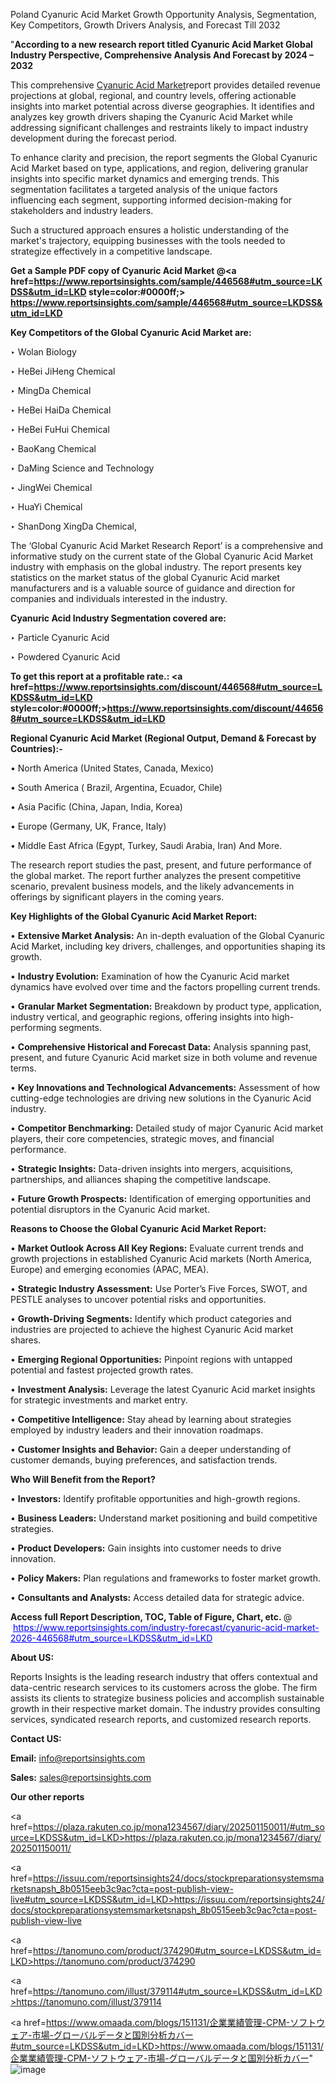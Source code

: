 Poland Cyanuric Acid Market Growth Opportunity Analysis, Segmentation, Key Competitors, Growth Drivers Analysis, and Forecast Till 2032

"<strong>According to a new research report titled Cyanuric Acid Market Global Industry Perspective, Comprehensive Analysis And Forecast by 2024 – 2032</strong>

This comprehensive <a href=https://www.reportsinsights.com/sample/446568>Cyanuric Acid Market</a>report provides detailed revenue projections at global, regional, and country levels, offering actionable insights into market potential across diverse geographies. It identifies and analyzes key growth drivers shaping the Cyanuric Acid Market while addressing significant challenges and restraints likely to impact industry development during the forecast period.

To enhance clarity and precision, the report segments the Global Cyanuric Acid Market based on type, applications, and region, delivering granular insights into specific market dynamics and emerging trends. This segmentation facilitates a targeted analysis of the unique factors influencing each segment, supporting informed decision-making for stakeholders and industry leaders.

Such a structured approach ensures a holistic understanding of the market's trajectory, equipping businesses with the tools needed to strategize effectively in a competitive landscape.

<strong>Get a Sample PDF copy of Cyanuric Acid Market </strong><strong>@<a href=https://www.reportsinsights.com/sample/446568#utm_source=LKDSS&utm_id=LKD style=color:#0000ff;> https://www.reportsinsights.com/sample/446568#utm_source=LKDSS&utm_id=LKD</a></strong></font>

<strong>Key Competitors of the Global Cyanuric Acid Market are:</strong>

‣ Wolan Biology

‣ HeBei JiHeng Chemical

‣ MingDa Chemical

‣ HeBei HaiDa Chemical

‣ HeBei FuHui Chemical

‣ BaoKang Chemical

‣ DaMing Science and Technology

‣ JingWei Chemical

‣ HuaYi Chemical

‣ ShanDong XingDa Chemical,

The ‘Global Cyanuric Acid Market Research Report’ is a comprehensive and informative study on the current state of the Global Cyanuric Acid Market industry with emphasis on the global industry. The report presents key statistics on the market status of the global Cyanuric Acid market manufacturers and is a valuable source of guidance and direction for companies and individuals interested in the industry.

<strong>Cyanuric Acid Industry Segmentation covered are:</strong>

‣ Particle Cyanuric Acid

‣ Powdered Cyanuric Acid

<strong>To get this report at a profitable rate.: <a href=https://www.reportsinsights.com/discount/446568#utm_source=LKDSS&utm_id=LKD style=color:#0000ff;>https://www.reportsinsights.com/discount/446568#utm_source=LKDSS&utm_id=LKD</a></strong></font>

<strong>Regional Cyanuric Acid Market (Regional Output, Demand &amp; Forecast by Countries):-</strong>

• North America (United States, Canada, Mexico)

• South America ( Brazil, Argentina, Ecuador, Chile)

• Asia Pacific (China, Japan, India, Korea)

• Europe (Germany, UK, France, Italy)

• Middle East Africa (Egypt, Turkey, Saudi Arabia, Iran) And More.

The research report studies the past, present, and future performance of the global market. The report further analyzes the present competitive scenario, prevalent business models, and the likely advancements in offerings by significant players in the coming years.

<strong>Key Highlights of the Global Cyanuric Acid Market Report:</strong>

• <strong>Extensive Market Analysis:</strong> An in-depth evaluation of the Global Cyanuric Acid Market, including key drivers, challenges, and opportunities shaping its growth.

• <strong>Industry Evolution:</strong> Examination of how the Cyanuric Acid market dynamics have evolved over time and the factors propelling current trends.

• <strong>Granular Market Segmentation:</strong> Breakdown by product type, application, industry vertical, and geographic regions, offering insights into high-performing segments.

• <strong>Comprehensive Historical and Forecast Data:</strong> Analysis spanning past, present, and future Cyanuric Acid market size in both volume and revenue terms.

• <strong>Key Innovations and Technological Advancements:</strong> Assessment of how cutting-edge technologies are driving new solutions in the Cyanuric Acid industry.

• <strong>Competitor Benchmarking:</strong> Detailed study of major Cyanuric Acid market players, their core competencies, strategic moves, and financial performance.

• <strong>Strategic Insights:</strong> Data-driven insights into mergers, acquisitions, partnerships, and alliances shaping the competitive landscape.

• <strong>Future Growth Prospects:</strong> Identification of emerging opportunities and potential disruptors in the Cyanuric Acid market.

<strong>Reasons to Choose the Global Cyanuric Acid Market Report:</strong>

• <strong>Market Outlook Across All Key Regions:</strong> Evaluate current trends and growth projections in established Cyanuric Acid markets (North America, Europe) and emerging economies (APAC, MEA).

• <strong>Strategic Industry Assessment:</strong> Use Porter’s Five Forces, SWOT, and PESTLE analyses to uncover potential risks and opportunities.

• <strong>Growth-Driving Segments:</strong> Identify which product categories and industries are projected to achieve the highest Cyanuric Acid market shares.

• <strong>Emerging Regional Opportunities:</strong> Pinpoint regions with untapped potential and fastest projected growth rates.

• <strong>Investment Analysis:</strong> Leverage the latest Cyanuric Acid market insights for strategic investments and market entry.

• <strong>Competitive Intelligence:</strong> Stay ahead by learning about strategies employed by industry leaders and their innovation roadmaps.

• <strong>Customer Insights and Behavior:</strong> Gain a deeper understanding of customer demands, buying preferences, and satisfaction trends.

<strong>Who Will Benefit from the Report?</strong>

• <strong>Investors:</strong> Identify profitable opportunities and high-growth regions.

• <strong>Business Leaders:</strong> Understand market positioning and build competitive strategies.

• <strong>Product Developers:</strong> Gain insights into customer needs to drive innovation.

• <strong>Policy Makers:</strong> Plan regulations and frameworks to foster market growth.

• <strong>Consultants and Analysts:</strong> Access detailed data for strategic advice.
</ul>
<strong>Access full Report Description, TOC, Table of Figure, Chart, etc. </strong>@  <a href=https://www.reportsinsights.com/industry-forecast/cyanuric-acid-market-2026-446568#utm_source=LKDSS&utm_id=LKD style=color:#0000ff;>https://www.reportsinsights.com/industry-forecast/cyanuric-acid-market-2026-446568#utm_source=LKDSS&utm_id=LKD</a></font>

<strong><strong>About US</strong>:</strong>

Reports Insights is the leading research industry that offers contextual and data-centric research services to its customers across the globe. The firm assists its clients to strategize business policies and accomplish sustainable growth in their respective market domain. The industry provides consulting services, syndicated research reports, and customized research reports.

<strong>Contact US:</strong>

<p class=""""><b>Email:</b> <a href=mailto:info@reportsinsights.com>info@reportsinsights.com</a></p>
<p class=""""><b>Sales:</b> <a href=mailto:sales@reportsinsights.com>sales@reportsinsights.com</a></p>

<strong>Our other reports</strong>

<a href=https://plaza.rakuten.co.jp/mona1234567/diary/202501150011/#utm_source=LKDSS&utm_id=LKD>https://plaza.rakuten.co.jp/mona1234567/diary/202501150011/</a>

<a href=https://issuu.com/reportsinsights24/docs/stockpreparationsystemsmarketsnapsh_8b0515eeb3c9ac?cta=post-publish-view-live#utm_source=LKDSS&utm_id=LKD>https://issuu.com/reportsinsights24/docs/stockpreparationsystemsmarketsnapsh_8b0515eeb3c9ac?cta=post-publish-view-live</a>

<a href=https://tanomuno.com/product/374290#utm_source=LKDSS&utm_id=LKD>https://tanomuno.com/product/374290</a>

<a href=https://tanomuno.com/illust/379114#utm_source=LKDSS&utm_id=LKD>https://tanomuno.com/illust/379114</a>

<a href=https://www.omaada.com/blogs/151131/企業業績管理-CPM-ソフトウェア-市場-グローバルデータと国別分析カバー#utm_source=LKDSS&utm_id=LKD>https://www.omaada.com/blogs/151131/企業業績管理-CPM-ソフトウェア-市場-グローバルデータと国別分析カバー</a>"
![image](https://github.com/user-attachments/assets/765fd183-af75-4aee-b4cc-50d88edc67b8)
